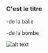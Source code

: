 ### C'est le titre

-de la balle

-de la bombe

![alt text](https://github.com/Heu7reka/images/Eurogroup.png "Logo Title Text 1")
